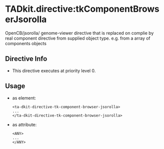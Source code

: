 



# TADkit.directive:tkComponentBrowserJsorolla








OpenCB/jsorolla/	genome-viewer directive that is replaced on complie
by real component directive from supplied object type.
e.g. from a array of components objects








## Directive Info


* This directive executes at priority level 0.


## Usage




* as element:
    ```
    <ta-dkit-directive-tk-component-browser-jsorolla>
    ...
    </ta-dkit-directive-tk-component-browser-jsorolla>
    ```
* as attribute:
    ```
    <ANY>
    ...
    </ANY>
    ```







